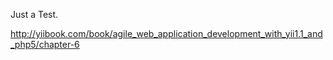 Just a Test.

http://yiibook.com/book/agile_web_application_development_with_yii1.1_and_php5/chapter-6